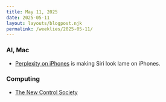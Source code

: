 ```yaml
---
title: May 11, 2025
date: 2025-05-11
layout: layouts/blogpost.njk
permalink: /weeklies/2025-05-11/
---
```


### AI, Mac
* <span meta="2025-05-04T22:26"></span> [Perplexity on iPhones](https://www.macstories.net/stories/what-siri-isnt-perplexitys-voice-assistant-and-the-potential-of-llms-integrated-with-ios/) is making Siri look lame on iPhones.

### Computing
* <span meta="2025-05-04T22:31"></span> [The New Control Society](https://www.thenewatlantis.com/publications/the-new-control-society)
